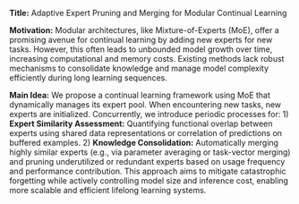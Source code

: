 **Title:** Adaptive Expert Pruning and Merging for Modular Continual Learning

**Motivation:** Modular architectures, like Mixture-of-Experts (MoE), offer a promising avenue for continual learning by adding new experts for new tasks. However, this often leads to unbounded model growth over time, increasing computational and memory costs. Existing methods lack robust mechanisms to consolidate knowledge and manage model complexity efficiently during long learning sequences.

**Main Idea:** We propose a continual learning framework using MoE that dynamically manages its expert pool. When encountering new tasks, new experts are initialized. Concurrently, we introduce periodic processes for: 1) **Expert Similarity Assessment:** Quantifying functional overlap between experts using shared data representations or correlation of predictions on buffered examples. 2) **Knowledge Consolidation:** Automatically merging highly similar experts (e.g., via parameter averaging or task-vector merging) and pruning underutilized or redundant experts based on usage frequency and performance contribution. This approach aims to mitigate catastrophic forgetting while actively controlling model size and inference cost, enabling more scalable and efficient lifelong learning systems.
